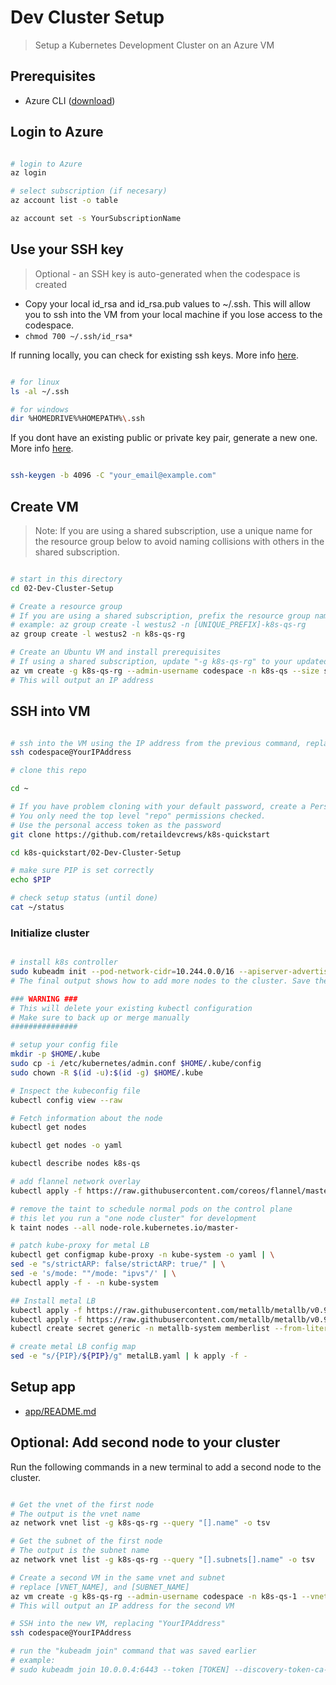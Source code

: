 # Dev Cluster Setup

> Setup a Kubernetes Development Cluster on an Azure VM

## Prerequisites

- Azure CLI ([download](https://docs.microsoft.com/en-us/cli/azure/install-azure-cli?view=azure-cli-latest))

## Login to Azure

```bash

# login to Azure
az login

# select subscription (if necesary)
az account list -o table

az account set -s YourSubscriptionName

```

## Use your SSH key

> Optional - an SSH key is auto-generated when the codespace is created

- Copy your local id_rsa and id_rsa.pub values to ~/.ssh. This will allow you to ssh into the VM from your local machine if you lose access to the codespace.
- `chmod 700 ~/.ssh/id_rsa*`

If running locally, you can check for existing ssh keys. More info [here](https://docs.github.com/en/github-ae@latest/github/authenticating-to-github/checking-for-existing-ssh-keys).

```bash

# for linux
ls -al ~/.ssh

# for windows
dir %HOMEDRIVE%%HOMEPATH%\.ssh

```

If you dont have an existing public or private key pair, generate a new one. More info [here](https://docs.github.com/en/github-ae@latest/github/authenticating-to-github/generating-a-new-ssh-key-and-adding-it-to-the-ssh-agent).

```bash

ssh-keygen -b 4096 -C "your_email@example.com"

```

## Create VM

> Note: If you are using a shared subscription, use a unique name for the resource group below to avoid naming collisions with others in the shared subscription.

```bash

# start in this directory
cd 02-Dev-Cluster-Setup

# Create a resource group
# If you are using a shared subscription, prefix the resource group name with something unique like your alias.
# example: az group create -l westus2 -n [UNIQUE_PREFIX]-k8s-qs-rg
az group create -l westus2 -n k8s-qs-rg

# Create an Ubuntu VM and install prerequisites
# If using a shared subscription, update "-g k8s-qs-rg" to your updated resource group name from the previous command
az vm create -g k8s-qs-rg --admin-username codespace -n k8s-qs --size standard_d2s_v3 --nsg-rule SSH --image Canonical:UbuntuServer:18.04-LTS:latest --os-disk-size-gb 128 --generate-ssh-keys --custom-data startup.sh --query publicIpAddress -o tsv
# This will output an IP address

```

## SSH into VM

```bash

# ssh into the VM using the IP address from the previous command, replacing "YourIPAddress"
ssh codespace@YourIPAddress

# clone this repo

cd ~

# If you have problem cloning with your default password, create a Personal Access token at https://github.com/settings/tokens.
# You only need the top level "repo" permissions checked.
# Use the personal access token as the password
git clone https://github.com/retaildevcrews/k8s-quickstart

cd k8s-quickstart/02-Dev-Cluster-Setup

# make sure PIP is set correctly
echo $PIP

# check setup status (until done)
cat ~/status

```

### Initialize cluster

```bash

# install k8s controller
sudo kubeadm init --pod-network-cidr=10.244.0.0/16 --apiserver-advertise-address $PIP
# The final output shows how to add more nodes to the cluster. Save the "kubeadm join" command for later use

### WARNING ###
# This will delete your existing kubectl configuration
# Make sure to back up or merge manually
###############

# setup your config file
mkdir -p $HOME/.kube
sudo cp -i /etc/kubernetes/admin.conf $HOME/.kube/config
sudo chown -R $(id -u):$(id -g) $HOME/.kube

# Inspect the kubeconfig file
kubectl config view --raw

# Fetch information about the node
kubectl get nodes

kubectl get nodes -o yaml

kubectl describe nodes k8s-qs

# add flannel network overlay
kubectl apply -f https://raw.githubusercontent.com/coreos/flannel/master/Documentation/kube-flannel.yml --namespace=kube-system

# remove the taint to schedule normal pods on the control plane
# this let you run a "one node cluster" for development
k taint nodes --all node-role.kubernetes.io/master-

# patch kube-proxy for metal LB
kubectl get configmap kube-proxy -n kube-system -o yaml | \
sed -e "s/strictARP: false/strictARP: true/" | \
sed -e 's/mode: ""/mode: "ipvs"/' | \
kubectl apply -f - -n kube-system

## Install metal LB
kubectl apply -f https://raw.githubusercontent.com/metallb/metallb/v0.9.4/manifests/namespace.yaml
kubectl apply -f https://raw.githubusercontent.com/metallb/metallb/v0.9.4/manifests/metallb.yaml
kubectl create secret generic -n metallb-system memberlist --from-literal=secretkey="$(openssl rand -base64 128)"

# create metal LB config map
sed -e "s/{PIP}/${PIP}/g" metalLB.yaml | k apply -f -

```

## Setup app

- [app/README.md](app/README.md)

## Optional: Add second node to your cluster

Run the following commands in a new terminal to add a second node to the cluster.

```bash

# Get the vnet of the first node
# The output is the vnet name
az network vnet list -g k8s-qs-rg --query "[].name" -o tsv

# Get the subnet of the first node
# The output is the subnet name
az network vnet list -g k8s-qs-rg --query "[].subnets[].name" -o tsv

# Create a second VM in the same vnet and subnet
# replace [VNET_NAME], and [SUBNET_NAME]
az vm create -g k8s-qs-rg --admin-username codespace -n k8s-qs-1 --vnet-name [VNET_NAME] --subnet [SUBNET_NAME] --size standard_d2s_v3 --nsg-rule SSH --image Canonical:UbuntuServer:18.04-LTS:latest --os-disk-size-gb 128 --custom-data startup.sh --query publicIpAddress -o tsv
# This will output an IP address for the second VM

# SSH into the new VM, replacing "YourIPAddress"
ssh codespace@YourIPAddress

# run the "kubeadm join" command that was saved earlier
# example:
# sudo kubeadm join 10.0.0.4:6443 --token [TOKEN] --discovery-token-ca-cert-hash [CA_CERT_HASH]

```

